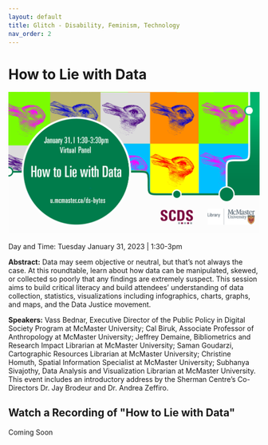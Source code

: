 ```yaml
---
layout: default
title: Glitch - Disability, Feminism, Technology
nav_order: 2
---
```


# How to Lie with Data

<img src="assets/img/HTLWD-Final.png" alt="Workshop Title Slide" width="720">

Day and Time: Tuesday January 31, 2023 | 1:30-3pm

**Abstract:** Data may seem objective or neutral, but that’s not always the case. At this roundtable, learn about how data can be manipulated, skewed, or collected so poorly that any findings are extremely suspect. This session aims to build critical literacy and build attendees’ understanding of data collection, statistics, visualizations including infographics, charts, graphs, and maps, and the Data Justice movement.

**Speakers:** Vass Bednar, Executive Director of the Public Policy in Digital Society Program at McMaster University; Cal Biruk, Associate Professor of Anthropology at McMaster University; Jeffrey Demaine, Bibliometrics and Research Impact Librarian at McMaster University; Saman Goudarzi, Cartographic Resources Librarian at McMaster University; Christine Homuth, Spatial Information Specialist at McMaster University; Subhanya Sivajothy, Data Analysis and Visualization Librarian at McMaster University. This event includes an introductory address by the Sherman Centre’s Co-Directors Dr. Jay Brodeur and Dr. Andrea Zeffiro. 

## Watch a Recording of "How to Lie with Data"

Coming Soon
